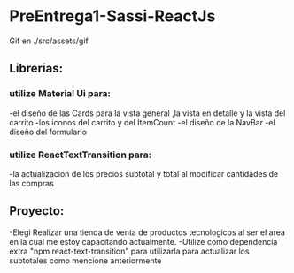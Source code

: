 # PreEntrega1-Sassi-ReactJs
Gif en ./src/assets/gif

## Librerias:
### utilize Material Ui para:
-el diseño de las Cards para la vista general ,la vista en detalle y la vista del carrito
-los iconos del carrito y del ItemCount
-el diseño de la NavBar
-el diseño del formulario

### utilize ReactTextTransition para:
-la actualizacion de los precios subtotal y total al modificar cantidades de las compras

## Proyecto:
-Elegi Realizar una tienda de venta de productos tecnologicos al ser el area en la cual me estoy capacitando actualmente.
-Utilize como dependencia extra "npm react-text-transition" para utilizarla para actualizar los subtotales como mencione anteriormente